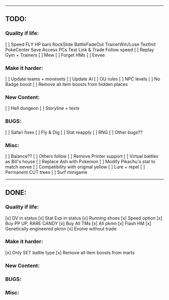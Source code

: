 --------------------------------------------------------------------------------

## TODO:

### Quality if life:
[ ] Speed
        FLY
        HP bars
        RockSlide
        BattleFadeOut
        TrainerWin/Lose
        TextInit
        PokeCenter
        Save
        Access PCs
        Test Link & Trade
        Follow speed
[ ] Replay Gym + Trainers
[ ] Mew
[ ] Forget HMs
[ ] Eevee

### Make it harder:
[ ] Update teams + movesets
[ ] Update AI
[ ] OU rules
[ ] NPC levels
[ ] No Badge boost
[ ] Remove all item boosts from hidden places

### New Content:
[ ] Hell dungeon
[ ] Storyline + texts

### BUGS:
[ ] Safari fixes
[ ] Fly & Dig
[ ] Stat reapply
[ ] RNG
[ ] Other bugs??

### Misc:
[ ] Balance??
[ ] Others follow
[ ] Remove Printer support
[ ] Virtual battles as Bill's house
[ ] Replace Ash with Pokemon
[ ] Modify Pikachu's stat to match eevee
[ ] Compatibility with original yellow
[ ] Lure + repel
[ ] Permanent CUT trees
[ ] Surf minigame

--------------------------------------------------------------------------------

## DONE:

### Quality if life:
[x] DV in status
[x] Stat Exp in status
[x] Running shoes
[x] Speed option
[x] Buy PP UP, RARE CANDY
[x] Buy All TMs
[x] All pkmn
[x] Flash HM
[x] Genetically engineered pkmn
[x] Evolve without trade

### Make it harder:
[x] Only SET battle type
[x] Remove all item boosts from marts

### New Content:
### BUGS:
### Misc: